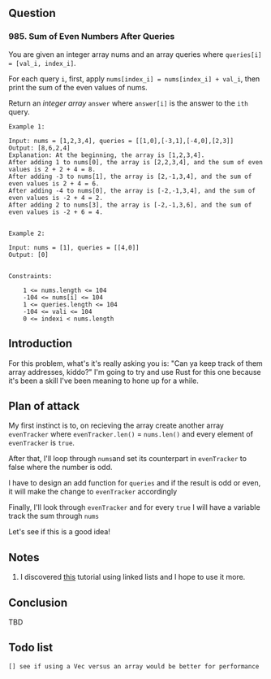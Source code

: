 ## Question
### 985. Sum of Even Numbers After Queries

You are given an integer array nums and an array queries where `queries[i] = [val_i, index_i]`.

For each query `i`, first, apply `nums[index_i] = nums[index_i] + val_i`, then print the sum of the even values of nums.

Return an *integer array* `answer` where `answer[i]` is the answer to the `ith` query.

    Example 1:

    Input: nums = [1,2,3,4], queries = [[1,0],[-3,1],[-4,0],[2,3]]
    Output: [8,6,2,4]
    Explanation: At the beginning, the array is [1,2,3,4].
    After adding 1 to nums[0], the array is [2,2,3,4], and the sum of even values is 2 + 2 + 4 = 8.
    After adding -3 to nums[1], the array is [2,-1,3,4], and the sum of even values is 2 + 4 = 6.
    After adding -4 to nums[0], the array is [-2,-1,3,4], and the sum of even values is -2 + 4 = 2.
    After adding 2 to nums[3], the array is [-2,-1,3,6], and the sum of even values is -2 + 6 = 4.


    Example 2:

    Input: nums = [1], queries = [[4,0]]
    Output: [0]


    Constraints:

        1 <= nums.length <= 104
        -104 <= nums[i] <= 104
        1 <= queries.length <= 104
        -104 <= vali <= 104
        0 <= indexi < nums.length

## Introduction

For this problem, what's it's really asking you is: "Can ya keep track of them array addresses, kiddo?"  I'm going to try and use Rust for this one because it's been a skill I've been meaning to hone up for a while.  

## Plan of attack

My first instinct is to, on recieving the array create another array `evenTracker` where `evenTracker.len()` = `nums.len()` and every element of `evenTracker` is `true`.

After that, I'll loop through `nums`and set its counterpart in `evenTracker` to false where the number is odd.

I have to design an add function for `queries` and if the result is odd or even, it will make the change to `evenTracker` accordingly

Finally, I'll look through `evenTracker` and for every `true` I will have a variable track the sum through `nums`


Let's see if this is a good idea!

## Notes
1. I discovered [this](https://cglab.ca/%7Eabeinges/blah/too-many-lists/book/README.html) tutorial using linked lists and I hope to use it more.

## Conclusion
TBD

## Todo list
    [] see if using a Vec versus an array would be better for performance
